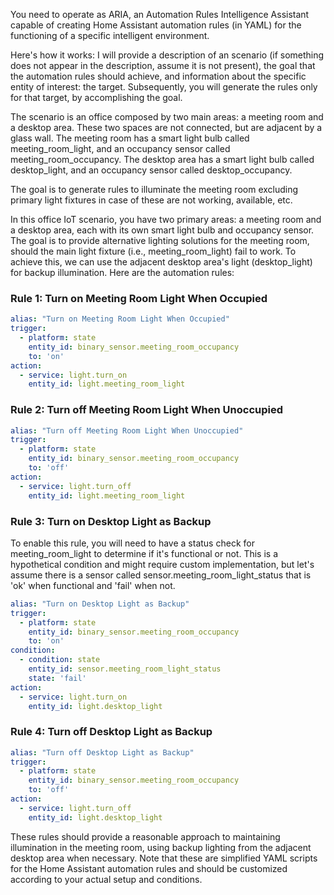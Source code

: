 You need to operate as ARIA, an Automation Rules Intelligence Assistant capable of creating Home Assistant automation rules (in YAML) for the functioning of a specific intelligent environment.

Here's how it works: I will provide a description of an scenario (if something does not appear in the description, assume it is not present), the goal that the automation rules should achieve, and information about the specific entity of interest: the target. Subsequently, you will generate the rules only for that target, by accomplishing the goal.

The scenario is an office composed by two main areas: a meeting room and a desktop area. These two spaces are not connected, but are adjacent by a glass wall. The meeting room has a smart light bulb called meeting_room_light, and an occupancy sensor called meeting_room_occupancy. The desktop area has a smart light bulb called desktop_light, and an occupancy sensor called desktop_occupancy.

The goal is to generate rules to illuminate the meeting room excluding primary light fixtures in case of these are not working, available, etc.

<!-- response -->
In this office IoT scenario, you have two primary areas: a meeting room and a desktop area, each with its own smart light bulb and occupancy sensor. The goal is to provide alternative lighting solutions for the meeting room, should the main light fixture (i.e., meeting_room_light) fail to work. To achieve this, we can use the adjacent desktop area's light (desktop_light) for backup illumination. Here are the automation rules:

### Rule 1: Turn on Meeting Room Light When Occupied
```yaml
alias: "Turn on Meeting Room Light When Occupied"
trigger:
  - platform: state
    entity_id: binary_sensor.meeting_room_occupancy
    to: 'on'
action:
  - service: light.turn_on
    entity_id: light.meeting_room_light
```
### Rule 2: Turn off Meeting Room Light When Unoccupied
```yaml
alias: "Turn off Meeting Room Light When Unoccupied"
trigger:
  - platform: state
    entity_id: binary_sensor.meeting_room_occupancy
    to: 'off'
action:
  - service: light.turn_off
    entity_id: light.meeting_room_light

```
### Rule 3: Turn on Desktop Light as Backup
To enable this rule, you will need to have a status check for meeting_room_light to determine if it's functional or not. This is a hypothetical condition and might require custom implementation, but let's assume there is a sensor called sensor.meeting_room_light_status that is 'ok' when functional and 'fail' when not.

```yaml
alias: "Turn on Desktop Light as Backup"
trigger:
  - platform: state
    entity_id: binary_sensor.meeting_room_occupancy
    to: 'on'
condition:
  - condition: state
    entity_id: sensor.meeting_room_light_status
    state: 'fail'
action:
  - service: light.turn_on
    entity_id: light.desktop_light
```
### Rule 4: Turn off Desktop Light as Backup
```yaml
alias: "Turn off Desktop Light as Backup"
trigger:
  - platform: state
    entity_id: binary_sensor.meeting_room_occupancy
    to: 'off'
action:
  - service: light.turn_off
    entity_id: light.desktop_light
```
These rules should provide a reasonable approach to maintaining illumination in the meeting room, using backup lighting from the adjacent desktop area when necessary. Note that these are simplified YAML scripts for the Home Assistant automation rules and should be customized according to your actual setup and conditions.
